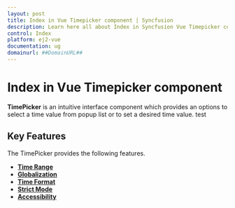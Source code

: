 ```yaml
---
layout: post
title: Index in Vue Timepicker component | Syncfusion
description: Learn here all about Index in Syncfusion Vue Timepicker component of Syncfusion Essential JS 2 and more.
control: Index 
platform: ej2-vue
documentation: ug
domainurl: ##DomainURL##
---
```


# Index in Vue Timepicker component

**TimePicker** is an intuitive interface component which provides an options to select a
time value from popup list or to set a desired time value. test

## Key Features

The TimePicker provides the following features.

* **[Time Range](/timepicker/time-range/)**
* **[Globalization](/timepicker/globalization/)**
* **[Time Format](/timepicker/getting-started/#setting-the-time-format)**
* **[Strict Mode](/timepicker/strict-mode/)**
* **[Accessibility](/timepicker/accessibility/)**